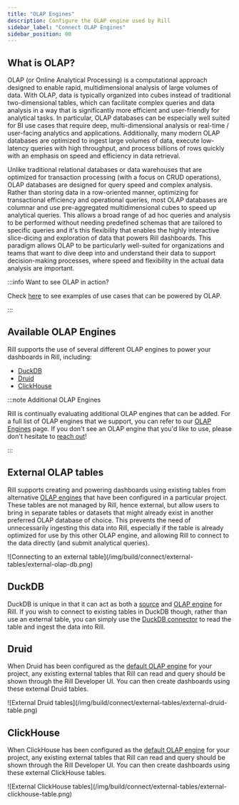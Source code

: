 ```yaml
---
title: "OLAP Engines"
description: Configure the OLAP engine used by Rill
sidebar_label: "Connect OLAP Engines"
sidebar_position: 00
---
```



## What is OLAP?

OLAP (or Online Analytical Processing) is a computational approach designed to enable rapid, multidimensional analysis of large volumes of data. With OLAP, data is typically organized into cubes instead of traditional two-dimensional tables, which can facilitate complex queries and data analysis in a way that is significantly more efficient and user-friendly for analytical tasks. In particular, OLAP databases can be especially well suited for BI use cases that require deep, multi-dimensional analysis or real-time / user-facing analytics and applications. Additionally, many modern OLAP databases are optimized to ingest large volumes of data, execute low-latency queries with high throughput, and process billions of rows quickly with an emphasis on speed and efficiency in data retrieval. 

Unlike traditional relational databases or data warehouses that are optimized for transaction processing (with a focus on CRUD operations), OLAP databases are designed for query speed and complex analysis. Rather than storing data in a row-oriented manner, optimizing for transactional efficiency and operational queries, most OLAP databases are columnar and use pre-aggregated multidimensional cubes to speed up analytical queries. This allows a broad range of ad hoc queries and analysis to be performed without needing predefined schemas that are tailored to specific queries and it's this flexibility that enables the highly interactive slice-dicing and exploration of data that powers Rill dashboards. This paradigm allows OLAP to be particularly well-suited for organizations and teams that want to dive deep into and understand their data to support decision-making processes, where speed and flexibility in the actual data analysis are important. 

:::info Want to see OLAP in action?

Check [here](https://www.rilldata.com/case-studies) to see examples of use cases that can be powered by OLAP.

:::


## Available OLAP Engines

Rill supports the use of several different OLAP engines to power your dashboards in Rill, including:
- [DuckDB](/reference/olap-engines/duckdb.md)
- [Druid](/reference/olap-engines/druid.md)
- [ClickHouse](/reference/olap-engines/clickhouse.md)

:::note Additional OLAP Engines

Rill is continually evaluating additional OLAP engines that can be added. For a full list of OLAP engines that we support, you can refer to our [OLAP Engines](/reference/olap-engines) page. If you don't see an OLAP engine that you'd like to use, please don't hesitate to [reach out](contact.md)!

:::


## External OLAP tables

Rill supports creating and powering dashboards using existing tables from alternative [OLAP engines](../../reference/olap-engines/olap-engines.md) that have been configured in a particular project. These tables are not managed by Rill, hence external, but allow users to bring in separate tables or datasets that might already exist in another preferred OLAP database of choice. This prevents the need of unnecessarily ingesting this data into Rill, especially if the table is already optimized for use by this other OLAP engine, and allowing Rill to connect to the data directly (and submit analytical queries).

<div className="center-content">
![Connecting to an external table](/img/build/connect/external-tables/external-olap-db.png)
</div>


## DuckDB

DuckDB is unique in that it can act as both a [source](../../reference/connectors/motherduck.md) and [OLAP engine](../../reference/olap-engines/duckdb.md) for Rill. If you wish to connect to existing tables in DuckDB though, rather than use an external table, you can simply use the [DuckDB connector](../../reference/connectors/motherduck.md#connecting-to-duckdb) to read the table and ingest the data into Rill. 

## Druid

When Druid has been configured as the [default OLAP engine](../../reference/project-files/rill-yaml.md#configuring-the-default-olap-engine) for your project, any existing external tables that Rill can read and query should be shown through the Rill Developer UI. You can then create dashboards using these external Druid tables.

<div className="center-content">
![External Druid tables](/img/build/connect/external-tables/external-druid-table.png)
</div>

## ClickHouse

When ClickHouse has been configured as the [default OLAP engine](../../reference/project-files/rill-yaml.md#configuring-the-default-olap-engine) for your project, any existing external tables that Rill can read and query should be shown through the Rill Developer UI. You can then create dashboards using these external ClickHouse tables.

<div className="center-content">
![External ClickHouse tables](/img/build/connect/external-tables/external-clickhouse-table.png)
</div>